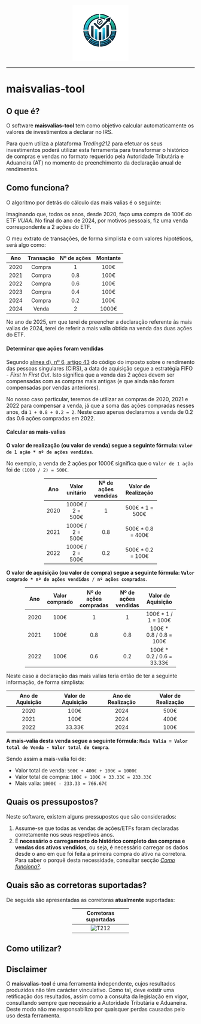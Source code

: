 <p align="center">
    <img src="/assets/images/logo-no-bg.png" height="150" alt="logo">
</p>

---

# maisvalias-tool

## O que é?

O software **maisvalias-tool** tem como objetivo calcular automaticamente os valores de investimentos a declarar no IRS.

Para quem utiliza a plataforma _Trading212_ para efetuar os seus investimentos poderá utilizar esta ferramenta para transformar o histórico de compras e vendas no formato requerido pela Autoridade Tributária e Aduaneira (AT) no momento de preenchimento da declaração anual de rendimentos.

## Como funciona?

O algoritmo por detrás do cálculo das mais valias é o seguinte:

Imaginando que, todos os anos, desde 2020, faço uma compra de 100€ do ETF _VUAA_.
No final do ano de 2024, por motivos pessoais, fiz uma venda correspondente a 2 ações do ETF.

O meu extrato de transações, de forma simplista e com valores hipotéticos, será algo como:

| Ano | Transação | Nº de ações | Montante |
| :-: | :-: | :-: | :-: |
| 2020 | Compra | 1 | 100€ |
| 2021 | Compra | 0.8 | 100€ |
| 2022 | Compra | 0.6 | 100€ |
| 2023 | Compra | 0.4 | 100€ |
| 2024 | Compra | 0.2 | 100€ |
| 2024 | Venda | 2 | 1000€ |

No ano de 2025, em que terei de preencher a declaração referente às mais valias de 2024, terei de referir a mais valia obtida na venda das duas ações do ETF.

#### Determinar que ações foram vendidas

Segundo [alínea d), nº 6, artigo 43](https://info.portaldasfinancas.gov.pt/pt/informacao_fiscal/codigos_tributarios/irs/Pages/irs47.aspx) do código do imposto sobre o rendimento das pessoas singulares (CIRS), a data de aquisição segue a estratégia FIFO - _First In First Out_. 
Isto significa que a venda das 2 ações devem ser compensadas com as compras mais antigas (e que ainda não foram compensadas por vendas anteriores).

No nosso caso particular, teremos de utilizar as compras de 2020, 2021 e 2022 para compensar a venda, já que a soma das ações compradas nesses anos, dá `1 + 0.8 + 0.2 = 2`. Neste caso apenas declaramos a venda de 0.2 das 0.6 ações compradas em 2022.

#### Calcular as mais-valias

**O valor de realização (ou valor de venda) segue a seguinte fórmula: `Valor de 1 ação * nº de ações vendidas`**.

No exemplo, a venda de 2 ações por 1000€ significa que o `Valor de 1 ação` foi de `(1000 / 2) = 500€`.
<div style="margin-left: auto;
            margin-right: auto;
            width: 60%">

| Ano | Valor unitário | Nº de ações vendidas | Valor de Realização
| :-: | :-: | :-:  | :-:  |
| 2020 | 1000€ / 2 = 500€ | 1 | 500€ * 1 = 500€ |
| 2021 | 1000€ / 2 = 500€ | 0.8 | 500€ * 0.8 = 400€  |
| 2022 | 1000€ / 2 = 500€ | 0.2 | 500€ * 0.2 = 100€ |

</div>

**O valor de aquisição (ou valor de compra) segue a seguinte fórmula: `Valor comprado * nº de ações vendidas / nº ações compradas`**.
<div style="margin-left: auto;
            margin-right: auto;
            width: 80%">

| Ano | Valor comprado | Nº de ações compradas | Nº de ações vendidas | Valor de Aquisição
| :-: | :-: | :-:  | :-: | :-: |
| 2020 | 100€ | 1 | 1 | 100€ * 1 / 1 = 100€ |
| 2021 | 100€ | 0.8 |  0.8 | 100€ * 0.8 / 0.8 = 100€ |
| 2022 | 100€ | 0.6 |  0.2 | 100€ * 0.2 / 0.6 = 33.33€ |

</div>

Neste caso a declaração das mais valias teria então de ter a seguinte informação, de forma simplista:

| Ano de Aquisição | Valor de Aquisição | Ano de Realização | Valor de Realização |
| :-: | :-: | :-: | :-: |
| 2020 | 100€ | 2024 | 500€ |
| 2021 | 100€ | 2024 | 400€ |
| 2022 | 33.33€ | 2024 | 100€ |

**A mais-valia desta venda segue a seguinte fórmula: `Mais Valia = Valor total de Venda - Valor total de Compra`**.

Sendo assim a mais-valia foi de:
* Valor total de venda: `500€ + 400€ + 100€ = 1000€`
* Valor total de compra: `100€ + 100€ + 33.33€ = 233.33€`
* Mais valia: `1000€ - 233.33 = 766.67€`

## Quais os pressupostos?

Neste software, existem alguns pressupostos que são considerados:

1. Assume-se que todas as vendas de ações/ETFs foram declaradas corretamente nos seus respetivos anos.
2. É **necessário o carregamento do histórico completo das compras e vendas dos ativos vendidos**, ou seja, é necessário carregar os dados desde o ano em que foi feita a primeira compra do ativo na corretora. Para saber o porquê desta necessidade, consultar secção _[Como funciona?](#como-funciona)_.

## Quais são as corretoras suportadas?

De seguida são apresentadas as corretoras **atualmente** suportadas:
<div style="margin-left: auto;
            margin-right: auto;
            width: 30%">

| Corretoras suportadas |
| :-: |
| <img title="Trading212" alt="T212" src="https://th.bing.com/th/id/R.49fba07b493df66a09a2744a56da5a12?rik=f1LkkhRSkudvig&pid=ImgRaw&r=0" width="200" height="auto"/> |

</div>

## Como utilizar?

## Disclaimer

O **maisvalias-tool** é uma ferramenta independente, cujos resultados produzidos não têm carácter vinculativo. Como tal, deve existir uma retificação dos resultados, assim como a consulta da legislação em vigor, consultando sempre que necessário a Autoridade Tributária e Aduaneira.
Deste modo não me responsabilizo por quaisquer perdas causadas pelo uso desta ferramenta.